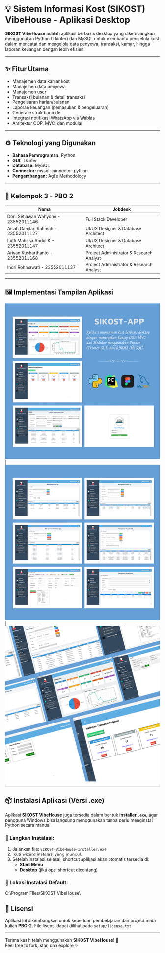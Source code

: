 # 💡 Sistem Informasi Kost (SIKOST) VibeHouse - Aplikasi Desktop

**SIKOST VibeHouse** adalah aplikasi berbasis desktop yang dikembangkan menggunakan Python (Tkinter) dan MySQL untuk membantu pengelola kost dalam mencatat dan mengelola data penyewa, transaksi, kamar, hingga laporan keuangan dengan lebih efisien.

---

## ✨ Fitur Utama

- Manajemen data kamar kost
- Manajemen data penyewa
- Manajemen user
- Transaksi bulanan & detail transaksi
- Pengeluaran harian/bulanan
- Laporan keuangan (pemasukan & pengeluaran)
- Generate struk barcode
- Integrasi notifikasi WhatsApp via Wablas
- Arsitektur OOP, MVC, dan modular

---

## ⚙️ Teknologi yang Digunakan

- **Bahasa Pemrograman:** Python
- **GUI:** Tkinter
- **Database:** MySQL
- **Connector:** mysql-connector-python
- **Pengembangan:** Agile Methodology

---

## 👥 Kelompok 3 - PBO 2

| Nama                                | Jobdesk                             |
|-------------------------------------|-------------------------------------|
| Doni Setiawan Wahyono - 23552011146 | Full Stack Developer                |
| Aisah Gandari Rahmah - 23552011127  | UI/UX Designer & Database Architect |
| Lutfi Mahesa Abdul K - 23552011147  | UI/UX Designer & Database Architect |
| Ariyan Kusharthanto - 23552011168   | Project Administrator & Research Analyst |
| Indri Rohmawati - 23552011137       | Project Administrator & Research Analyst |

---

## 🖼️ Implementasi Tampilan Aplikasi

![page_1](image/page_1.png) | ![page_2](image/page_2.png) | ![page_3](image/page_3.png)

---

## 📦 Instalasi Aplikasi (Versi .exe)

Aplikasi **SIKOST VibeHouse** juga tersedia dalam bentuk **installer `.exe`**, agar pengguna Windows bisa langsung menggunakan tanpa perlu menginstal Python secara manual.

### 🔧 Langkah Instalasi:

1. Jalankan file: `SIKOST-VibeHouse-Installer.exe`
2. Ikuti wizard instalasi yang muncul.
3. Setelah instalasi selesai, shortcut aplikasi akan otomatis tersedia di:
   - **Start Menu**
   - **Desktop** (jika opsi shortcut dicentang)

### 📂 Lokasi Instalasi Default:
C:\Program Files\SIKOST VibeHouse\

## 📄 Lisensi

Aplikasi ini dikembangkan untuk keperluan pembelajaran dan project mata kuliah **PBO-2**. File lisensi dapat dilihat pada `setup/license.txt`.

---

Terima kasih telah menggunakan **SIKOST VibeHouse**! 🎉  
Feel free to fork, star, dan explore ✨